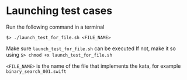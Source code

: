 #  Launching test cases

Run the following command in a terminal
```
$> ./launch_test_for_file.sh <FILE_NAME>
```

Make sure `launch_test_for_file.sh` can be executed
If not, make it so using `$> chmod +x launch_test_for_file.sh`

`<FILE_NAME>` is the name of the file that implements the kata, for example `binary_search_001.swift`
